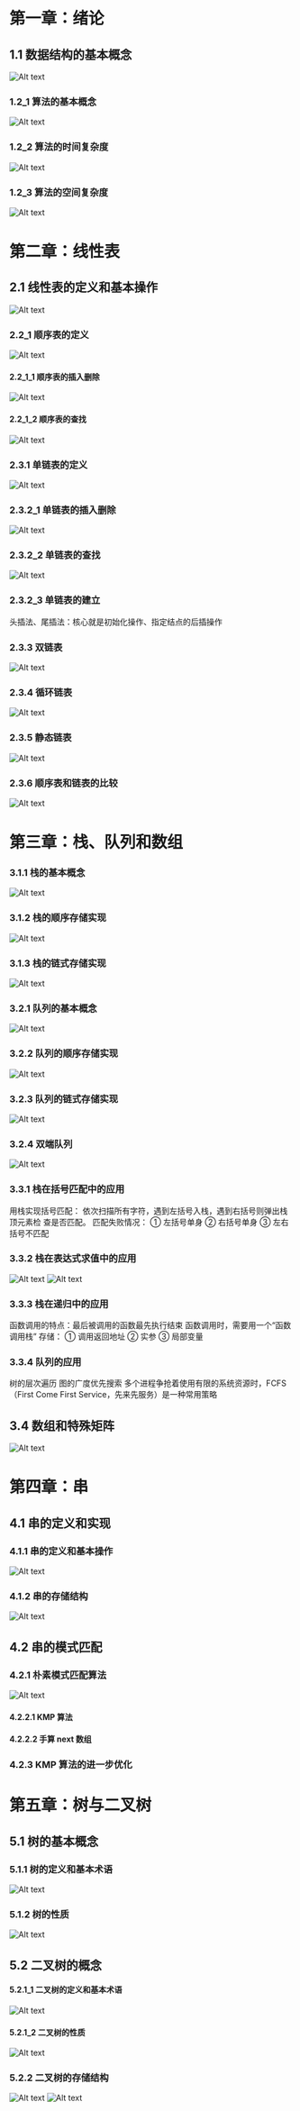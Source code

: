 # 第一章：绪论

## 1.1 数据结构的基本概念

![Alt text](image.png)

### 1.2_1 算法的基本概念

![Alt text](image-1.png)

### 1.2_2 算法的时间复杂度

![Alt text](image-2.png)

### 1.2_3 算法的空间复杂度

![Alt text](image-3.png)

# 第二章：线性表

## 2.1 线性表的定义和基本操作

![Alt text](image-4.png)

### 2.2_1 顺序表的定义

![Alt text](image-5.png)

#### 2.2_1_1 顺序表的插入删除

![Alt text](image-6.png)

#### 2.2_1_2 顺序表的查找

![Alt text](image-7.png)

### 2.3.1 单链表的定义

![Alt text](image-8.png)

### 2.3.2_1 单链表的插入删除

![Alt text](image-9.png)

### 2.3.2_2 单链表的查找

![Alt text](image-10.png)

### 2.3.2_3 单链表的建立

头插法、尾插法：核心就是初始化操作、指定结点的后插操作

### 2.3.3 双链表

![Alt text](image-11.png)

### 2.3.4 循环链表

![Alt text](image-12.png)

### 2.3.5 静态链表

![Alt text](image-13.png)

### 2.3.6 顺序表和链表的比较

![Alt text](image-14.png)

# 第三章：栈、队列和数组

### 3.1.1 栈的基本概念

![Alt text](image-15.png)

### 3.1.2 栈的顺序存储实现

![Alt text](image-16.png)

### 3.1.3 栈的链式存储实现

![Alt text](image-17.png)

### 3.2.1 队列的基本概念

![Alt text](image-18.png)

### 3.2.2 队列的顺序存储实现

![Alt text](image-19.png)

### 3.2.3 队列的链式存储实现

![Alt text](image-20.png)

### 3.2.4 双端队列

![Alt text](image-21.png)

### 3.3.1 栈在括号匹配中的应用

用栈实现括号匹配：
依次扫描所有字符，遇到左括号入栈，遇到右括号则弹出栈顶元素检
查是否匹配。
匹配失败情况：
① 左括号单身 ② 右括号单身 ③ 左右括号不匹配

### 3.3.2 栈在表达式求值中的应用

![Alt text](image-22.png)
![Alt text](image-23.png)

### 3.3.3 栈在递归中的应用

函数调用的特点：最后被调用的函数最先执行结束
函数调用时，需要用一个“函数调用栈” 存储：
① 调用返回地址
② 实参
③ 局部变量

### 3.3.4 队列的应用

树的层次遍历
图的广度优先搜索
多个进程争抢着使用有限的系统资源时，FCFS（First Come First Service，先来先服务）是一种常用策略

## 3.4 数组和特殊矩阵

![Alt text](image-24.png)

# 第四章：串

## 4.1 串的定义和实现

### 4.1.1 串的定义和基本操作

![Alt text](image-25.png)

### 4.1.2 串的存储结构

![Alt text](image-26.png)

## 4.2 串的模式匹配

### 4.2.1 朴素模式匹配算法

![Alt text](image-27.png)

#### 4.2.2.1 KMP 算法

#### 4.2.2.2 手算 next 数组

### 4.2.3 KMP 算法的进一步优化

# 第五章：树与二叉树

## 5.1 树的基本概念

### 5.1.1 树的定义和基本术语

![Alt text](image-28.png)

### 5.1.2 树的性质

![Alt text](image-29.png)

## 5.2 二叉树的概念

#### 5.2.1_1 二叉树的定义和基本术语

![Alt text](image-30.png)

#### 5.2.1_2 二叉树的性质

![Alt text](image-31.png)

### 5.2.2 二叉树的存储结构

![Alt text](image-32.png)
![Alt text](image-33.png)
